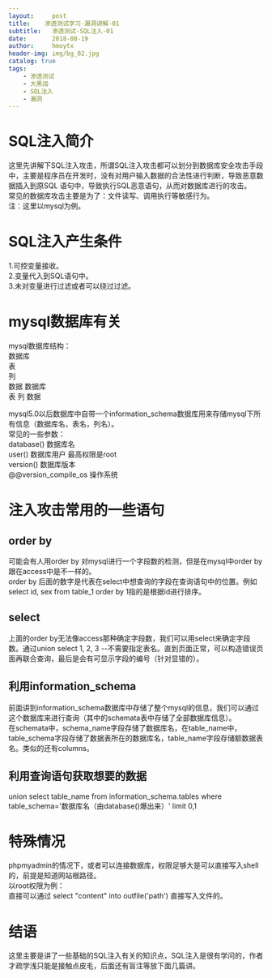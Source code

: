 ```yaml
---
layout:     post
title:    渗透测试学习-漏洞讲解-01
subtitle:   渗透测试-SQL注入-01
date:       2018-08-19
author:     hmoytx
header-img: img/bg_02.jpg
catalog: true
tags:
    - 渗透测试
    - 大黑阔
    - SQL注入
    - 漏洞
---
```


# SQL注入简介
  这里先讲解下SQL注入攻击，所谓SQL注入攻击都可以划分到数据库安全攻击手段中，主要是程序员在开发时，没有对用户输入数据的合法性进行判断，导致恶意数据插入到原SQL
语句中，导致执行SQL恶意语句，从而对数据库进行的攻击。  
  常见的数据库攻击主要是为了：文件读写、调用执行等敏感行为。  
  注：这里以mysql为例。  

# SQL注入产生条件
1.可控变量接收。  
2.变量代入到SQL语句中。  
3.未对变量进行过滤或者可以绕过过滤。  

# mysql数据库有关
mysql数据库结构：  
数据库  
   表  
     列  
       数据
数据库  
   表
     列
       数据  

mysql5.0以后数据库中自带一个information_schema数据库用来存储mysql下所有信息（数据库名，表名，列名）。  
常见的一些参数：  
database() 数据库名  
user() 数据库用户 最高权限是root  
version()  数据库版本  
@@version_compile_os 操作系统  

# 注入攻击常用的一些语句

## order by 
可能会有人用order by 对mysql进行一个字段数的检测，但是在mysql中order by跟在access中是不一样的。  
order by 后面的数字是代表在select中想查询的字段在查询语句中的位置。例如 select id, sex from table_1 order by 1指的是根据id进行排序。  

## select
上面的order by无法像access那种确定字段数，我们可以用select来确定字段数。通过union select 1, 2, 3 --不需要指定表名。直到页面正常，可以构造错误页面再联合查询，最后是会有可显示字段的编号（针对显错的）。

## 利用information_schema
前面讲到information_schema数据库中存储了整个mysql的信息，我们可以通过这个数据库来进行查询（其中的schemata表中存储了全部数据库信息）。  
在schemata中，schema_name字段存储了数据库名，在table_name中，table_schema字段存储了数据表所在的数据库名，table_name字段存储额数据表名。类似的还有columns。  

## 利用查询语句获取想要的数据
union select table_name from information_schema.tables where table_schema='数据库名（由database()爆出来）' limit 0,1  

# 特殊情况
phpmyadmin的情况下，或者可以连接数据库，权限足够大是可以直接写入shell的，前提是知道网站根路径。  
以root权限为例：  
直接可以通过 select "content" into outfile('path') 直接写入文件的。

# 结语
这里主要是讲了一些基础的SQL注入有关的知识点，SQL注入是很有学问的，作者才疏学浅只能是接触点皮毛，后面还有盲注等放下面几篇讲。